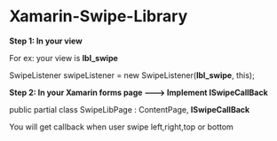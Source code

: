 # Xamarin-Swipe-Library


**Step 1: In your view**

For ex: your view is **lbl_swipe**

SwipeListener swipeListener = new SwipeListener(**lbl_swipe**, this);


**Step 2: In your Xamarin forms page ---> Implement ISwipeCallBack**


public partial class SwipeLibPage : ContentPage, **ISwipeCallBack**


You will get callback when user swipe left,right,top or bottom

